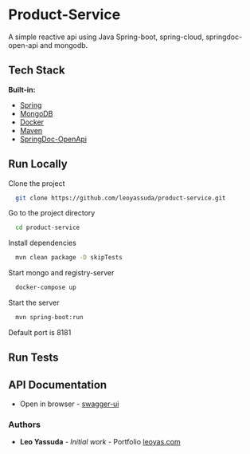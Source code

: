 # Product-Service

A simple reactive api using Java Spring-boot, spring-cloud, springdoc-open-api and mongodb.

## Tech Stack

**Built-in:**

* [Spring](https://spring.io/)
* [MongoDB](https://www.mongodb.com/)
* [Docker](https://www.docker.com/)
* [Maven](https://maven.apache.org/)
* [SpringDoc-OpenApi](https://springdoc.org/)

## Run Locally

Clone the project

```bash
  git clone https://github.com/leoyassuda/product-service.git
```

Go to the project directory

```bash
  cd product-service
```

Install dependencies

```bash
  mvn clean package -D skipTests
```

Start mongo and registry-server

```bash
  docker-compose up
```

Start the server

```bash
  mvn spring-boot:run
```

Default port is 8181

## Run Tests

## API Documentation

* Open in browser - [swagger-ui](http://localhosr:8181/swagger-ui.html)


### Authors

* **Leo Yassuda** - *Initial work* - Portfolio [leoyas.com](https://leoyas.com)
